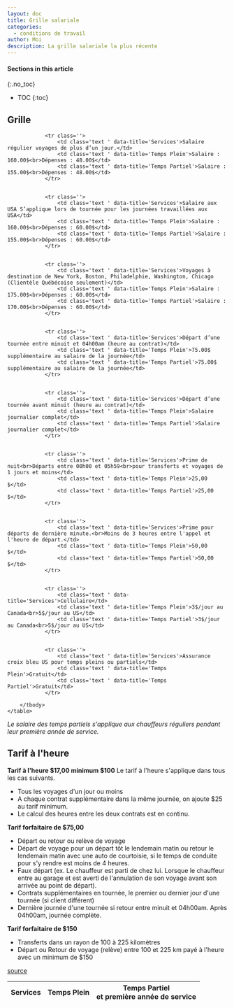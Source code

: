 ```yaml
---
layout: doc
title: Grille salariale
categories:
  - conditions de travail
author: Moi
description: La grille salariale la plus récente
---
```


#### Sections in this article
{:.no_toc}
* TOC
{:toc}

## Grille

<div class='rg-container'>
	<table class='rg-table zebra' summary=''>
		<thead>
			<tr>
				<th class='text '>Services</th>
				<th class='text '>Temps Plein</th>
				<th class='text '>Temps Partiel<br> et première année de service</th>
			</tr>
		</thead>
		<tbody>

				<tr class=''>
					<td class='text ' data-title='Services'>Salaire régulier voyages de plus d’un jour.</td>
					<td class='text ' data-title='Temps Plein'>Salaire : 160.00$<br>Dépenses : 48.00$</td>
					<td class='text ' data-title='Temps Partiel'>Salaire : 155.00$<br>Dépenses : 48.00$</td>
				</tr>


				<tr class=''>
					<td class='text ' data-title='Services'>Salaire aux USA S’applique lors de tournée pour les journées travaillées aux USA</td>
					<td class='text ' data-title='Temps Plein'>Salaire : 160.00$<br>Dépenses : 60.00$</td>
					<td class='text ' data-title='Temps Partiel'>Salaire : 155.00$<br>Dépenses : 60.00$</td>
				</tr>


				<tr class=''>
					<td class='text ' data-title='Services'>Voyages à destination de New York, Boston, Philadelphie, Washington, Chicago (Clientèle Québécoise seulement)</td>
					<td class='text ' data-title='Temps Plein'>Salaire : 175.00$<br>Dépenses : 60.00$</td>
					<td class='text ' data-title='Temps Partiel'>Salaire : 170.00$<br>Dépenses : 60.00$</td>
				</tr>


				<tr class=''>
					<td class='text ' data-title='Services'>Départ d’une tournée entre minuit et 04h00am (heure au contrat)</td>
					<td class='text ' data-title='Temps Plein'>75.00$ supplémentaire au salaire de la journée</td>
					<td class='text ' data-title='Temps Partiel'>75.00$ supplémentaire au salaire de la journée</td>
				</tr>


				<tr class=''>
					<td class='text ' data-title='Services'>Départ d’une tournée avant minuit (heure au contrat)</td>
					<td class='text ' data-title='Temps Plein'>Salaire journalier complet</td>
					<td class='text ' data-title='Temps Partiel'>Salaire journalier complet</td>
				</tr>


				<tr class=''>
					<td class='text ' data-title='Services'>Prime de nuit<br>Départs entre 00h00 et 05h59<br>pour transferts et voyages de 1 jours et moins</td>
					<td class='text ' data-title='Temps Plein'>25,00 $</td>
					<td class='text ' data-title='Temps Partiel'>25,00 $</td>
				</tr>


				<tr class=''>
					<td class='text ' data-title='Services'>Prime pour départs de dernière minute.<br>Moins de 3 heures entre l'appel et l'heure de départ.</td>
					<td class='text ' data-title='Temps Plein'>50,00 $</td>
					<td class='text ' data-title='Temps Partiel'>50,00 $</td>
				</tr>


				<tr class=''>
					<td class='text ' data-title='Services'>Cellulaire</td>
					<td class='text ' data-title='Temps Plein'>3$/jour au Canada<br>5$/jour au US</td>
					<td class='text ' data-title='Temps Partiel'>3$/jour au Canada<br>5$/jour au US</td>
				</tr>


				<tr class=''>
					<td class='text ' data-title='Services'>Assurance croix bleu US pour temps pleins ou partiels</td>
					<td class='text ' data-title='Temps Plein'>Gratuit</td>
					<td class='text ' data-title='Temps Partiel'>Gratuit</td>
				</tr>

		</tbody>
	</table>
</div>

*Le salaire des temps partiels s'applique aux chauffeurs réguliers pendant leur première année de service.*

## Tarif à l'heure

**Tarif à l'heure $17,00 minimum $100**
Le tarif à l'heure s'applique dans tous les cas suivants.
- Tous les voyages d'un jour ou moins
- A chaque contrat supplémentaire dans la même journée, on ajoute $25 au tarif minimum.
- Le calcul des heures entre les deux contrats est en continu.   

**Tarif forfaitaire de $75,00**
- Départ ou retour ou relève de voyage
- Départ de voyage pour un départ tôt le lendemain matin ou retour le lendemain matin avec une auto de courtoisie, si le temps de conduite pour s'y rendre est moins de 4 heures.
- Faux départ (ex. Le chauffeur est parti de chez lui. Lorsque le chauffeur entre au garage et est averti de l'annulation de son voyage avant son arrivée au point de départ).
- Contrats supplémentaires en tournée, le premier ou dernier jour d'une tournée (si client différent)
- Dernière journée d'une tournée si retour entre minuit et 04h00am. Après 04h00am, journée complète.  

**Tarif forfaitaire de $150**
- Transferts dans un rayon de 100 à 225 kilomètres
- Départ ou Retour de voyage (relève) entre 100 et 225 km payé à l'heure avec un minimum de $150


<!-- [source](/autocar_mediocrite/docs/Salaires 2017-2018 Excel-Tours 01-05-17.pdf) -->
[source](/documents/grille-salaires-2018.pdf)
